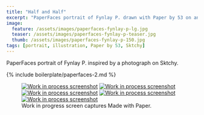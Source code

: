 ```yaml
---
title: "Half and Half"
excerpt: "PaperFaces portrait of Fynlay P. drawn with Paper by 53 on an iPad."
image: 
  feature: /assets/images/paperfaces-fynlay-p-lg.jpg
  teaser: /assets/images/paperfaces-fynlay-p-teaser.jpg
  thumb: /assets/images/paperfaces-fynlay-p-150.jpg
tags: [portrait, illustration, Paper by 53, Sktchy]
---
```


PaperFaces portrait of Fynlay P. inspired by a photograph on Sktchy.

{% include boilerplate/paperfaces-2.md %}

<figure class="third">
  <a href="{{ site.url }}/assets/images/paperfaces-fynlay-p-process-1-lg.jpg"><img src="{{ site.url }}/assets/images/paperfaces-fynlay-p-process-1-600.jpg" alt="Work in process screenshot"></a>
  <a href="{{ site.url }}/assets/images/paperfaces-fynlay-p-process-2-lg.jpg"><img src="{{ site.url }}/assets/images/paperfaces-fynlay-p-process-2-600.jpg" alt="Work in process screenshot"></a>
  <a href="{{ site.url }}/assets/images/paperfaces-fynlay-p-process-3-lg.jpg"><img src="{{ site.url }}/assets/images/paperfaces-fynlay-p-process-3-600.jpg" alt="Work in process screenshot"></a>
  <a href="{{ site.url }}/assets/images/paperfaces-fynlay-p-process-4-lg.jpg"><img src="{{ site.url }}/assets/images/paperfaces-fynlay-p-process-4-600.jpg" alt="Work in process screenshot"></a>
  <a href="{{ site.url }}/assets/images/paperfaces-fynlay-p-process-5-lg.jpg"><img src="{{ site.url }}/assets/images/paperfaces-fynlay-p-process-5-600.jpg" alt="Work in process screenshot"></a>
  <figcaption>Work in progress screen captures Made with Paper.</figcaption>
</figure>

